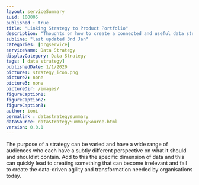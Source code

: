 ```yaml
---
layout: serviceSummary
iuid: 100005
published : true
title: "Linking Strategy to Product Portfolio"
description: "Thoughts on how to create a connected and useful data strategy"
subline: "last updated 3rd Jan"
categories: [orgservice]
serviceName: Data Strategy
displayCategory: Data Strategy
tags: [ data strategy]
publishedDate: 1/1/2020
picture1: strategy_icon.png
picture2: none
picture3: none
pictureDir: /images/
figureCaption1: 
figureCaption2: 
figureCaption3: 
author: ioni
permalink : datastrategysummary
dataSource: dataStrategySummarySource.html
version: 0.0.1
---
```


The purpose of a strategy can be varied and have a wide range of audiences who each have a subtly different perspective on what it should and should’nt contain. Add to this the specific dimension of data and this can quickly lead to creating something that can become irrelevant and fail to create the data-driven agility and transformation needed by organisations today.

<!--more-->

